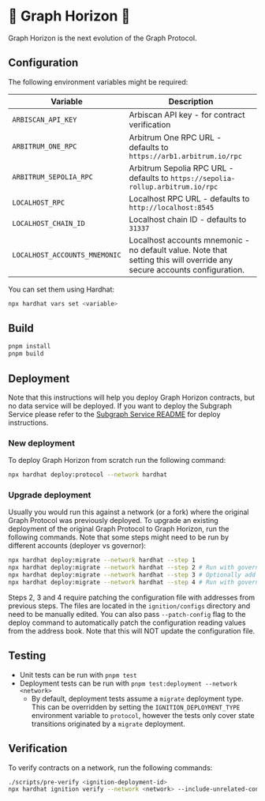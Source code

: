 # 🌅 Graph Horizon 🌅

Graph Horizon is the next evolution of the Graph Protocol.

## Configuration

The following environment variables might be required:

| Variable | Description |
|----------|-------------|
| `ARBISCAN_API_KEY` | Arbiscan API key - for contract verification|
| `ARBITRUM_ONE_RPC` | Arbitrum One RPC URL - defaults to `https://arb1.arbitrum.io/rpc` |
| `ARBITRUM_SEPOLIA_RPC` | Arbitrum Sepolia RPC URL - defaults to `https://sepolia-rollup.arbitrum.io/rpc` |
| `LOCALHOST_RPC` | Localhost RPC URL - defaults to `http://localhost:8545` |
| `LOCALHOST_CHAIN_ID` | Localhost chain ID - defaults to `31337` |
| `LOCALHOST_ACCOUNTS_MNEMONIC` | Localhost accounts mnemonic - no default value. Note that setting this will override any secure accounts configuration. |

You can set them using Hardhat:

```bash
npx hardhat vars set <variable>
```

## Build

```bash
pnpm install
pnpm build
```

## Deployment

Note that this instructions will help you deploy Graph Horizon contracts, but no data service will be deployed. If you want to deploy the Subgraph Service please refer to the [Subgraph Service README](../subgraph-service/README.md) for deploy instructions.

### New deployment
To deploy Graph Horizon from scratch run the following command:

```bash
npx hardhat deploy:protocol --network hardhat
```

### Upgrade deployment
Usually you would run this against a network (or a fork) where the original Graph Protocol was previously deployed. To upgrade an existing deployment of the original Graph Protocol to Graph Horizon, run the following commands. Note that some steps might need to be run by different accounts (deployer vs governor):

```bash
npx hardhat deploy:migrate --network hardhat --step 1
npx hardhat deploy:migrate --network hardhat --step 2 # Run with governor. Optionally add --patch-config
npx hardhat deploy:migrate --network hardhat --step 3 # Optionally add --patch-config
npx hardhat deploy:migrate --network hardhat --step 4 # Run with governor. Optionally add --patch-config
```

Steps 2, 3 and 4 require patching the configuration file with addresses from previous steps. The files are located in the `ignition/configs` directory and need to be manually edited. You can also pass `--patch-config` flag to the deploy command to automatically patch the configuration reading values from the address book. Note that this will NOT update the configuration file.

## Testing

- Unit tests can be run with `pnpm test`
- Deployment tests can be run with `pnpm test:deployment --network <network>`
   - By default, deployment tests assume a `migrate` deployment type. This can be overridden by setting the `IGNITION_DEPLOYMENT_TYPE` environment variable to `protocol`, however the tests only cover state transitions
   originated by a `migrate` deployment.

## Verification

To verify contracts on a network, run the following commands:

```bash
./scripts/pre-verify <ignition-deployment-id>
npx hardhat ignition verify --network <network> --include-unrelated-contracts <ignition-deployment-id>
```